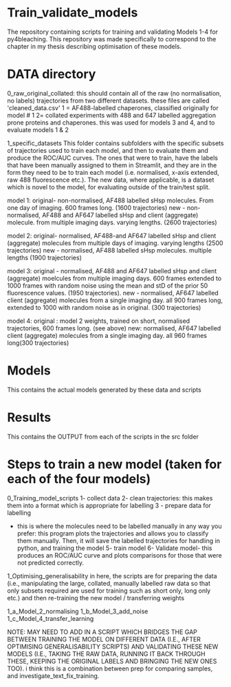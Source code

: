 # Train_validate_models
The repository containing scripts for training and validating Models 1-4 for py4bleaching. This repository was made specifically to correspond to the chapter in my thesis describing optimisation of these models. 

# DATA directory
0_raw_original_collated: this should contain all of the raw (no normalisation, no labels) trajectories from two different datasets. these files are called 'cleaned_data.csv'
1 = AF488-labelled chaperones, classified originally for model # 1
2= collated experiments with 488 and 647 labelled aggregation prone proteins and chaperones. this was used for models 3 and 4, and to evaluate models 1 & 2

1_specific_datasets
This folder contains subfolders with the specific subsets of trajectories used to train each model, and then to evaluate them and produce the ROC/AUC curves. The ones that were to train, have the labels that have been manually assigned to them in Streamlit, and they are in the form they need to be to train each model (i.e. normalised, x-axis extended, raw 488 fluorescence etc.). The new data, where applicable, is a dataset which is novel to the model, for evaluating outside of the train/test split. 

model 1:
original- non-normalised, AF488 labelled sHsp molecules. From one day of imaging. 600 frames long. (1600 trajectories)
new - non-normalised, AF488 and AF647 labelled sHsp and client (aggregate) molecule. from multiple imaging days. varying lengths. (2600 trajectories)

model 2:
original- normalised, AF488-and AF647 labelled sHsp and client (aggregate) molecules from multiple days of imaging. varying lengths (2500 trajectories)
new - normalised, AF488 labelled sHsp molecules. multiple lengths (1900 trajectories)

model 3:
original - normalised, AF488 and AF647 labelled sHsp and client (aggregate) moelcules from multiple imaging days. 600 frames extended to 1000 frames with random noise using the mean and stD of the prior 50 fluorescence values. (1950 trajectories). 
new - normalised, AF647 labelled client (aggregate) molecules from a single imaging day. all 900 frames long, extended to 1000 with random noise as in original. (300 trajectories)

model 4: 
original : model 2 weights, trained on short, normalised trajectories, 600 frames long. (see above)
new: normalised, AF647 labelled client (aggregate) molecules from a single imaging day. all 960 frames long(300 trajectories)


# Models
This contains the actual models generated by these data and scripts

# Results
This contains the OUTPUT from each of the scripts in the src folder

# Steps to train a new model (taken for each of the four models)

0_Training_model_scripts
1- collect data 
2- clean trajectories: this makes them into a format which is appropriate for labelling
3 - prepare data for labelling
- this is where the  molecules need to be labelled manually in any way you prefer: this program plots the trajectories and allows you to classify them manually. Then, it will save the labelled trajectories for handling in python, and training the model
5- train model
6- Validate model- this produces an ROC/AUC curve and plots comparisons for those that were not predicted correctly. 



1_Optimising_generalisability
in here, the scripts are for preparing the data (i.e., manipulating the large, collated, manually labelled raw data so that only subsets required are used for training such as short only, long only etc.) and then re-training the new model / transferring weights

1_a_Model_2_normalising
1_b_Model_3_add_noise
1_c_Model_4_transfer_learning


NOTE: MAY NEED TO ADD IN A SCRIPT WHICH BRIDGES THE GAP BETWEEN TRAINING THE MODEL ON DIFFERENT DATA (I.E., AFTER OPTIMISING GENERALISABILITY SCRIPTS) AND VALIDATING THESE NEW MODELS (I.E., TAKING THE RAW DATA, RUNNING IT BACK THROUGH THESE, KEEPING THE ORIGINAL LABELS AND BRINGING THE NEW ONES TOO). i think this is a combination between prep for comparing samples, and investigate_text_fix_training. 